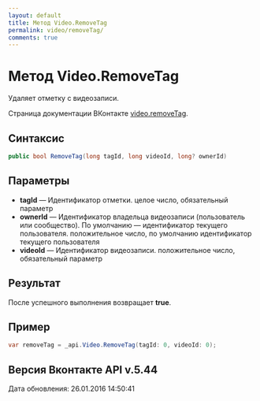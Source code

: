 ```yaml
---
layout: default
title: Метод Video.RemoveTag
permalink: video/removeTag/
comments: true
---
```

# Метод Video.RemoveTag
Удаляет отметку с видеозаписи.

Страница документации ВКонтакте [video.removeTag](https://vk.com/dev/video.removeTag).

## Синтаксис
``` csharp
public bool RemoveTag(long tagId, long videoId, long? ownerId)
```

## Параметры
+ **tagId** — Идентификатор отметки. целое число, обязательный параметр
+ **ownerId** — Идентификатор владельца видеозаписи (пользователь или сообщество). По умолчанию — идентификатор текущего пользователя. положительное число, по умолчанию идентификатор текущего пользователя
+ **videoId** — Идентификатор видеозаписи. положительное число, обязательный параметр

## Результат
После успешного выполнения возвращает **true**.

## Пример
``` csharp
var removeTag = _api.Video.RemoveTag(tagId: 0, videoId: 0);
```

## Версия Вконтакте API v.5.44
Дата обновления: 26.01.2016 14:50:41
